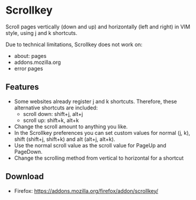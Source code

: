 Scrollkey
=============

Scroll pages vertically (down and up) and horizontally (left and right) in VIM style, using j and k shortcuts.

Due to technical limitations, Scrollkey does not work on:
- about: pages
- addons.mozilla.org
- error pages

## Features
* Some websites already register j and k shortcuts. Therefore, these alternative shortcuts are included:
    * scroll down: shift+j, alt+j
    * scroll up: shift+k, alt+k
* Change the scroll amount to anything you like.
* In the Scrollkey preferences you can set custom values for normal (j, k), shift (shift+j, shift+k) and alt (alt+j, alt+k).
* Use the normal scroll value as the scroll value for PageUp and PageDown.
* Change the scrolling method from vertical to horizontal for a shortcut

## Download

* Firefox: https://addons.mozilla.org/firefox/addon/scrollkey/